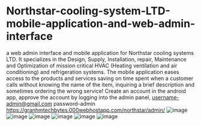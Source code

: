# Northstar-cooling-system-LTD-mobile-application-and-web-admin-interface
a web admin interface and mobile application for Northstar cooling systems LTD.
It specializes in the Design, Supply, Installation, repair, Maintenance and 
Optimization of mission critical HVAC (Heating ventilation and air conditioning)
and refrigeration systems. The mobile application eases access to the products 
and services saving on time spent when a customer calls without knowing the name
of the item, inquiring a brief description and sometimes ordering the wrong service!
Create an account in the android app, approve the account by logging into the
admin panel, username-admin@gmail.com   password-admin
https://granhmtechbytes.000webhostapp.com/northstar/admin/
![image](https://user-images.githubusercontent.com/100862586/161347003-4256370e-5d2c-4dc6-a952-ac3f838ba0cd.png)
![image](https://user-images.githubusercontent.com/100862586/161346375-5b454e3f-c3f4-476a-9e8c-ef9b5f07e8b1.png)
![image](https://user-images.githubusercontent.com/100862586/161494824-2b40aae6-d53e-430a-83e9-dae06a9b407d.png)
![image](https://user-images.githubusercontent.com/100862586/161495605-a3412706-b626-44b7-93a9-d262f3246add.png)
![image](https://user-images.githubusercontent.com/100862586/161495641-606feb3e-c7eb-45bf-8ad1-b03b3d7b9bc0.png)
![image](https://user-images.githubusercontent.com/100862586/161495678-d0c101b8-7e37-44e8-bb9b-d55c3bd3e11a.png)
